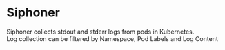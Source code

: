 # Siphoner  

Siphoner collects stdout and stderr logs from pods in Kubernetes.  
Log collection can be filtered by Namespace, Pod Labels and Log Content
